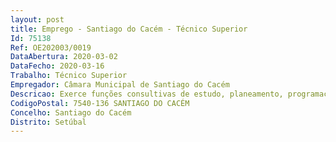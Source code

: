 ```yaml
--- 
layout: post
title: Emprego - Santiago do Cacém - Técnico Superior
Id: 75138
Ref: OE202003/0019
DataAbertura: 2020-03-02
DataFecho: 2020-03-16
Trabalho: Técnico Superior
Empregador: Câmara Municipal de Santiago do Cacém
Descricao: Exerce funções consultivas de estudo, planeamento, programação, avaliação e aplicação de métodos e processos de natureza técnica e ou cientifica que fundamentam e preparam a decisão. Elabora pareceres informações e certidões de natureza diversa, sobre todas as pretensões no domínio do urbanismo e da edificação, relativos aos procedimentos administrativos de controlo prévio, participa nas ações de fiscalização e vistorias. Atendimento e apoio aos munícipes. Colabora na elaboração de propostas de normas, regulamentos e posturas municipais.
CodigoPostal: 7540-136 SANTIAGO DO CACÉM
Concelho: Santiago do Cacém
Distrito: Setúbal
--- 
```

